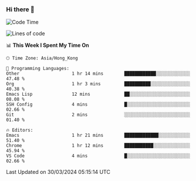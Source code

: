 ### Hi there 👋

<!--
**nicehiro/nicehiro** is a ✨ _special_ ✨ repository because its `README.md` (this file) appears on your GitHub profile.

Here are some ideas to get you started:

- 🔭 I’m currently working on ...
- 🌱 I’m currently learning ...
- 👯 I’m looking to collaborate on ...
- 🤔 I’m looking for help with ...
- 💬 Ask me about ...
- 📫 How to reach me: ...
- 😄 Pronouns: ...
- ⚡ Fun fact: ...
-->

<!--START_SECTION:waka-->
![Code Time](http://img.shields.io/badge/Code%20Time-294%20hrs%2029%20mins-blue)

![Lines of code](https://img.shields.io/badge/From%20Hello%20World%20I%27ve%20Written-2.6%20million%20lines%20of%20code-blue)

📊 **This Week I Spent My Time On** 

```text
🕑︎ Time Zone: Asia/Hong_Kong

💬 Programming Languages: 
Other                    1 hr 14 mins        ████████████░░░░░░░░░░░░░   47.48 % 
Org                      1 hr 3 mins         ██████████░░░░░░░░░░░░░░░   40.38 % 
Emacs Lisp               12 mins             ██░░░░░░░░░░░░░░░░░░░░░░░   08.08 % 
SSH Config               4 mins              █░░░░░░░░░░░░░░░░░░░░░░░░   02.66 % 
Git                      2 mins              ░░░░░░░░░░░░░░░░░░░░░░░░░   01.40 % 

🔥 Editors: 
Emacs                    1 hr 21 mins        █████████████░░░░░░░░░░░░   51.40 % 
Chrome                   1 hr 12 mins        ███████████░░░░░░░░░░░░░░   45.94 % 
VS Code                  4 mins              █░░░░░░░░░░░░░░░░░░░░░░░░   02.66 % 
```


 Last Updated on 30/03/2024 05:15:14 UTC
<!--END_SECTION:waka-->
